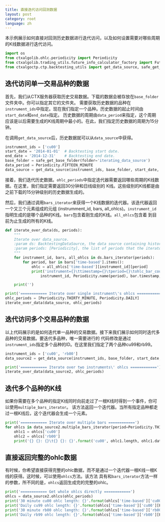 ```yaml
---
title: 直接迭代访问回测数据
layout: post
category: root
language: zh
---
```


本示例展示如何直接对回测历史数据进行迭代访问，以及如何设置需要对哪些周期的K线数据进行迭代访问。


```python
import os
from ctxalgolib.ohlc.periodicity import Periodicity
from ctxalgolib.trading_utils.future_info_calculator_factory import FutureInfoCalculatorFactory
from ctxalgoctp.ctp.backtesting_utils import get_data_source, safe_get_base_folder

```

## 迭代访问单一交易品种的数据

首先，我们从CTX服务器获取历史交易数据。下载的数据会被存放在`base_folder`文件夹中。你可以指定其它的文件夹。
需要获取历史数据的品种在`instrument_ids`中指定。现在我们指定一个品种。历史数据的起止时间由`start_date`和`end_date`指定。
历史数据的周期由`data_period`来指定，这个周期应该是以后需要生成的K线周期中最小的。在此，我们指定历史数据的周期为15分钟。

在调用`get_data_source`后，历史数据就可以从`data_source`中获得。


```python
instrument_ids = ['cu00']
start_date = '2014-01-01'  # Backtesting start date.
end_date = '2014-12-31'    # Backtesting end date.
base_folder = safe_get_base_folder(folder='iterating_data_source')
data_period = Periodicity.FIFTEEN_MINUTE
data_source = get_data_source(instrument_ids, base_folder, start_date, end_date, data_period)
```

接着，我们迭代历史数据。`ohlc_periods`中指定迭代器需要返回哪些周期的K线数据。在这里，我们指定需要返回30分钟和日线级别的
K线。这些级别的K线都是由之前下载的15分钟级别的历史数据生成的。

然后，我们通过调用`bars_iterator`来获得一个K线数据的迭代器。该迭代器返回一个又三个元素组成的元组
(instrumment_id, bars, all_ohlcs)。`instrument_id`指明生成的是哪个品种的K线。`bars`包含着刚生成的K线。`all_ohlcs`包含着
到目前为止生成的所有的K线。


```python
def iterate_over_data(ds, periods):
    """
    Iterate over data_source.
    :param ds: BacktestingDataSource, the data source containing historical trading data.
    :param periods: [Periodicity], the list of periods that the iterator should generate ohlcs for.
    """
    for instrument_id, bars, all_ohlcs in ds.bars_iterator(periods):
        for period, bar in bars['time-based'].items():
            ohlc = all_ohlcs['time-based'][instrument_id][period]
            print('instrument={}\ttimestamp={}\tperiod={}\tohlc_bar_count={}'.format(
                instrument_id, Periodicity.name(period), bar.timestamp, ohlc.length))

    print('')

print('============ Iterate over single instrument\'s ohlcs ============')
ohlc_periods = [Periodicity.THIRTY_MINUTE, Periodicity.DAILY]
iterate_over_data(data_source, ohlc_periods)
```

## 迭代访问多个交易品种的数据

以上代码展示的是如何迭代单一品种的交易数据。接下来我们展示如何同时迭代多品种的交易数据。要迭代多品种，唯一需要进行的
代码修改是通过`instrument_ids`指定多个品种的ID。在这里我们指定了两个品种cu99和rb99。


```python
instrument_ids = ['cu00', 'rb00']
data_source2 = get_data_source(instrument_ids, base_folder, start_date, end_date, data_period)

print('============ Iterate over two instruments\' ohlcs ============')
iterate_over_data(data_source2, ohlc_periods)
```

## 迭代多个品种的K线

如果你需要在多个品种的指定K线同时向前走过了一根K线时得到一个事件，你可以使用`multiple_bars_iterator`。
该方法返回一个迭代器。当所有指定品种都走过一根K线后，这个迭代器会生成一个元素。


```python
print('============ Iterate over multiple bars ============')
for ohlcs in data_source2.multiple_bars_iterator(period=Periodicity.THIRTY_MINUTE, instrument_ids=['cu00', 'rb00']):
    ohlc1 = ohlcs['cu00']
    ohlc2 = ohlcs['rb00']
    print('{} {}: {}\t{} {}: {}'.format('cu00', ohlc1.length, ohlc1.dates[-1], 'rb00', ohlc2.length, ohlc2.dates[-1]))

```

## 直接返回完整的ohlc数据

有时候，你希望直接获得完整的ohlc数据，而不是通过一个迭代器一根K线一根K线的获得。这时候，可以使用`ohlcs`方法。该方法
具有和`bars_iterator`方法一样的参数，所不同的是，`ohlcs`返回生成完的完整的ohlc。


```python
print('============ Get whole ohlcs directly ============')
ohlcs = data_source2.ohlcs(ohlc_periods)
print('30 minute cu00 ohlc length: {}'.format(ohlcs['time-based']['cu00'][Periodicity.THIRTY_MINUTE].length))
print('Daily cu99 ohlc length: {}'.format(ohlcs['time-based']['cu00'][Periodicity.DAILY].length))
print('30 minute rb00 ohlc length: {}'.format(ohlcs['time-based']['rb00'][Periodicity.THIRTY_MINUTE].length))
print('Daily rb99 ohlc length: {}'.format(ohlcs['time-based']['rb00'][Periodicity.DAILY].length))


```
